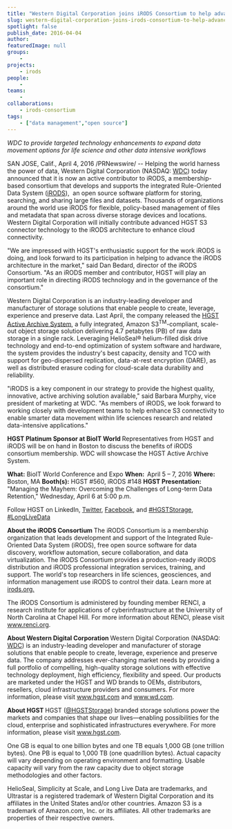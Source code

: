 ```yaml
---
title: "Western Digital Corporation joins iRODS Consortium to help advance adoption of cloud storage architectures"
slug: western-digital-corporation-joins-irods-consortium-to-help-advance-adoption-of-cloud-storage-architectures
spotlight: false
publish_date: 2016-04-04
author: 
featuredImage: null
groups:
    - 
projects:
    - irods
people:
    - 
teams: 
    - 
collaborations:
    - irods-consortium
tags:
    - ["data management","open source"]
---
```

<em>WDC to provide targeted technology enhancements to expand data movement options for life science and other data intensive workflows</em>

<span class="xn-location">SAN JOSE, Calif.</span>, <span class="xn-chron">April 4, 2016</span> /PRNewswire/ -- Helping the world harness the power of data, Western Digital Corporation (NASDAQ: <a title="WDC" href="http://studio-5.financialcontent.com/prnews?Page=Quote&amp;Ticker=WDC" target="_blank" rel="nofollow" data-omniture="{&quot;irisId&quot;:&quot;300245277&quot;,&quot;url&quot;:">WDC</a>) today announced that it is now an active contributor to iRODS, a membership-based consortium that develops and supports the integrated Rule-Oriented Data System (<a href="http://irods.org/" target="_blank" rel="nofollow" data-omniture="{&quot;irisId&quot;:&quot;300245277&quot;,&quot;url&quot;:">iRODS</a>),  an open source software platform for storing, searching, and sharing large files and datasets. Thousands of organizations around the world use iRODS for flexible, policy-based management of files and metadata that span across diverse storage devices and locations. Western Digital Corporation will initially contribute advanced HGST S3 connector technology to the iRODS architecture to enhance cloud connectivity.

<!--more-->

"We are impressed with HGST's enthusiastic support for the work iRODS is doing, and look forward to its participation in helping to advance the iRODS architecture in the market," said <span class="xn-person">Dan Bedard</span>, director of the iRODS Consortium. "As an iRODS member and contributor, HGST will play an important role in directing iRODS technology and in the governance of the consortium."
<p id="continue-jump">Western Digital Corporation is an industry-leading developer and manufacturer of storage solutions that enable people to create, leverage, experience and preserve data. Last April, the company released the <a href="http://www.hgst.com/products/systems/hgst-active-archive-system" target="_blank" rel="nofollow" data-omniture="{&quot;irisId&quot;:&quot;300245277&quot;,&quot;url&quot;:">HGST Active Archive System</a>, a fully integrated, Amazon S3<sup>TM</sup>-compliant, scale-out object storage solution delivering 4.7 petabytes (PB) of raw data storage in a single rack. Leveraging HelioSeal® helium-filled disk drive technology and end-to-end optimization of system software and hardware, the system provides the industry's best capacity, density and TCO with support for geo-dispersed replication, data-at-rest encryption (DARE), as well as distributed erasure coding for cloud-scale data durability and reliability.</p>
"iRODS is a key component in our strategy to provide the highest quality, innovative, active archiving solution available," said <span class="xn-person">Barbara Murphy</span>, vice president of marketing at WDC. "As members of iRODS, we look forward to working closely with development teams to help enhance S3 connectivity to enable smarter data movement within life sciences research and related data-intensive applications."

<b>HGST Platinum Sponsor at BioIT World
</b>Representatives from HGST and iRODS will be on hand in <span class="xn-location">Boston</span> to discuss the benefits of iRODS consortium membership. WDC will showcase the HGST Active Archive System.

<b>What:</b> BioIT World Conference and Expo
<b>When:  </b><span class="xn-chron">April 5</span> – 7, 2016
<b>Where:</b> <span class="xn-location">Boston, MA</span>
<b>Booth(s):</b> HGST #560, iRODS #148
<b>HGST Presentation:</b> "Managing the Mayhem: Overcoming the Challenges of Long-term Data Retention," <span class="xn-chron">Wednesday, April 6</span> at <span class="xn-chron">5:00 p.m.</span>

Follow HGST on LinkedIn, <a href="https://twitter.com/HGSTStorage" target="_blank" rel="nofollow" data-omniture="{&quot;irisId&quot;:&quot;300245277&quot;,&quot;url&quot;:">Twitter</a>, <a href="https://www.facebook.com/HGSTStorage" target="_blank" rel="nofollow" data-omniture="{&quot;irisId&quot;:&quot;300245277&quot;,&quot;url&quot;:">Facebook</a>, and <a href="https://twitter.com/search?q=%23HGSTStorage" target="_blank" rel="nofollow" data-omniture="{&quot;irisId&quot;:&quot;300245277&quot;,&quot;url&quot;:">#HGSTStorage</a>, <a href="https://twitter.com/hashtag/longlivedata" target="_blank" rel="nofollow" data-omniture="{&quot;irisId&quot;:&quot;300245277&quot;,&quot;url&quot;:">#LongLiveData</a>

<b>About the iRODS Consortium
</b>The iRODS Consortium is a membership organization that leads development and support of the Integrated Rule-Oriented Data System (iRODS), free open source software for data discovery, workflow automation, secure collaboration, and data virtualization. The iRODS Consortium provides a production-ready iRODS distribution and iRODS professional integration services, training, and support. The world's top researchers in life sciences, geosciences, and information management use iRODS to control their data. Learn more at <a href="http://irods.org/" target="_blank" rel="nofollow" data-omniture="{&quot;irisId&quot;:&quot;300245277&quot;,&quot;url&quot;:">irods.org.</a>

The iRODS Consortium is administered by founding member RENCI, a research institute for applications of cyberinfrastructure at the <span class="xn-org">University of North Carolina at Chapel Hill</span>. For more information about RENCI, please visit <a href="http://www.renci.org/" target="_blank" rel="nofollow" data-omniture="{&quot;irisId&quot;:&quot;300245277&quot;,&quot;url&quot;:">www.renci.org</a>.

<b>About Western Digital Corporation
</b>Western Digital Corporation (NASDAQ: <a title="WDC" href="http://studio-5.financialcontent.com/prnews?Page=Quote&amp;Ticker=WDC" target="_blank" rel="nofollow" data-omniture="{&quot;irisId&quot;:&quot;300245277&quot;,&quot;url&quot;:">WDC</a>) is an industry-leading developer and manufacturer of storage solutions that enable people to create, leverage, experience and preserve data. The company addresses ever-changing market needs by providing a full portfolio of compelling, high-quality storage solutions with effective technology deployment, high efficiency, flexibility and speed. Our products are marketed under the HGST and WD brands to OEMs, distributors, resellers, cloud infrastructure providers and consumers. For more information, please visit <a href="http://www.hgst.com/" target="_blank" rel="nofollow" data-omniture="{&quot;irisId&quot;:&quot;300245277&quot;,&quot;url&quot;:">www.hgst.com</a> and <a href="http://www.wd.com/" target="_blank" rel="nofollow" data-omniture="{&quot;irisId&quot;:&quot;300245277&quot;,&quot;url&quot;:">www.wd.com</a>.

<b>About HGST
</b>HGST (<a href="https://twitter.com/HGSTStorage" target="_blank" rel="nofollow" data-omniture="{&quot;irisId&quot;:&quot;300245277&quot;,&quot;url&quot;:">@HGSTStorage</a>) branded storage solutions power the markets and companies that shape our lives—enabling possibilities for the cloud, enterprise and sophisticated infrastructures everywhere. For more information, please visit <a href="http://www.hgst.com/" target="_blank" rel="nofollow" data-omniture="{&quot;irisId&quot;:&quot;300245277&quot;,&quot;url&quot;:">www.hgst.com</a>.

One GB is equal to one billion bytes and one TB equals 1,000 GB (one trillion bytes). One PB is equal to 1,000 TB (one quadrillion bytes). Actual capacity will vary depending on operating environment and formatting. Usable capacity will vary from the raw capacity due to object storage methodologies and other factors.

HelioSeal, Simplicity at Scale, and Long Live Data are trademarks, and Ultrastar is a registered trademark of Western Digital Corporation and its affiliates in <span class="xn-location">the United States</span> and/or other countries. Amazon S3 is a trademark of Amazon.com, Inc. or its affiliates. All other trademarks are properties of their respective owners.
